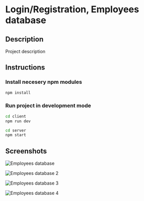 # Login/Registration, Employees database

## Description

Project description

## Instructions

### Install necesery npm modules

```bash
npm install
```

### Run project in development mode

```bash
cd client
npm run dev
```

```bash
cd server
npm start
```

## Screenshots

![Employees database](https://raw.githubusercontent.com/j-milos/Login_Registration_ver1/main/LoginRegistration-register.webp)

![Employees database 2](https://raw.githubusercontent.com/j-milos/Login_Registration_ver1/main/LoginRegistration-login.webp)

![Employees database 3](https://raw.githubusercontent.com/j-milos/Login_Registration_ver1/main/LoginRegistration-home.webp)

![Employees database 4](https://raw.githubusercontent.com/j-milos/Login_Registration_ver1/main/LoginRegistration-add.webp)
